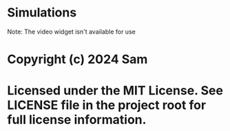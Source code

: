 <!DOCTYPE html>
<html>
<body>

<h1>Simulations</h1>

<p>Note: The video widget isn't available for use</p>

# Copyright (c) 2024 Sam
# Licensed under the MIT License. See LICENSE file in the project root for full license information.


